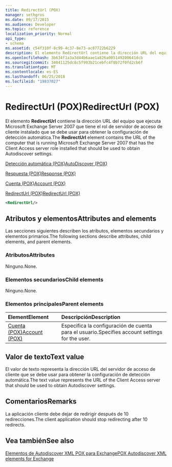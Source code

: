 ```yaml
---
title: RedirectUrl (POX)
manager: sethgros
ms.date: 09/17/2015
ms.audience: Developer
ms.topic: reference
localization_priority: Normal
api_type:
- schema
ms.assetid: c54f310f-8c99-4c37-8e73-ac87722b6229
description: El elemento RedirectUrl contiene la dirección URL del equipo que ejecuta Microsoft Exchange Server 2007 que tiene el rol de servidor de acceso de cliente instalado que se debe usar para obtener la configuración de detección automática.
ms.openlocfilehash: 3b634f1a3a3d44b6aae1a826a005149200641dcb
ms.sourcegitcommit: 34041125dc8c5f993b21cebfc4f8b72f0fd2cb6f
ms.translationtype: MT
ms.contentlocale: es-ES
ms.lasthandoff: 06/25/2018
ms.locfileid: "19837027"
---
```

# <a name="redirecturl-pox"></a><span data-ttu-id="f851e-103">RedirectUrl (POX)</span><span class="sxs-lookup"><span data-stu-id="f851e-103">RedirectUrl (POX)</span></span>

<span data-ttu-id="f851e-104">El elemento **RedirectUrl** contiene la dirección URL del equipo que ejecuta Microsoft Exchange Server 2007 que tiene el rol de servidor de acceso de cliente instalado que se debe usar para obtener la configuración de detección automática.</span><span class="sxs-lookup"><span data-stu-id="f851e-104">The **RedirectUrl** element contains the URL of the computer that is running Microsoft Exchange Server 2007 that has the Client Access server role installed that should be used to obtain Autodiscover settings.</span></span> 
  
[<span data-ttu-id="f851e-105">Detección automática (POX)</span><span class="sxs-lookup"><span data-stu-id="f851e-105">AutoDiscover (POX)</span></span>](autodiscover-pox.md)
  
[<span data-ttu-id="f851e-106">Respuesta (POX)</span><span class="sxs-lookup"><span data-stu-id="f851e-106">Response (POX)</span></span>](response-pox.md)
  
[<span data-ttu-id="f851e-107">Cuenta (POX)</span><span class="sxs-lookup"><span data-stu-id="f851e-107">Account (POX)</span></span>](account-pox.md)
  
[<span data-ttu-id="f851e-108">RedirectUrl (POX)</span><span class="sxs-lookup"><span data-stu-id="f851e-108">RedirectUrl (POX)</span></span>](redirecturl-pox.md)
  
```xml
<RedirectUrl/>
```

## <a name="attributes-and-elements"></a><span data-ttu-id="f851e-109">Atributos y elementos</span><span class="sxs-lookup"><span data-stu-id="f851e-109">Attributes and elements</span></span>

<span data-ttu-id="f851e-110">Las secciones siguientes describen los atributos, elementos secundarios y elementos primarios.</span><span class="sxs-lookup"><span data-stu-id="f851e-110">The following sections describe attributes, child elements, and parent elements.</span></span>
  
### <a name="attributes"></a><span data-ttu-id="f851e-111">Atributos</span><span class="sxs-lookup"><span data-stu-id="f851e-111">Attributes</span></span>

<span data-ttu-id="f851e-112">Ninguno.</span><span class="sxs-lookup"><span data-stu-id="f851e-112">None.</span></span>
  
### <a name="child-elements"></a><span data-ttu-id="f851e-113">Elementos secundarios</span><span class="sxs-lookup"><span data-stu-id="f851e-113">Child elements</span></span>

<span data-ttu-id="f851e-114">Ninguno.</span><span class="sxs-lookup"><span data-stu-id="f851e-114">None.</span></span>
  
### <a name="parent-elements"></a><span data-ttu-id="f851e-115">Elementos principales</span><span class="sxs-lookup"><span data-stu-id="f851e-115">Parent elements</span></span>

|<span data-ttu-id="f851e-116">**Element**</span><span class="sxs-lookup"><span data-stu-id="f851e-116">**Element**</span></span>|<span data-ttu-id="f851e-117">**Descripción**</span><span class="sxs-lookup"><span data-stu-id="f851e-117">**Description**</span></span>|
|:-----|:-----|
|[<span data-ttu-id="f851e-118">Cuenta (POX)</span><span class="sxs-lookup"><span data-stu-id="f851e-118">Account (POX)</span></span>](account-pox.md) <br/> |<span data-ttu-id="f851e-119">Especifica la configuración de cuenta para el usuario.</span><span class="sxs-lookup"><span data-stu-id="f851e-119">Specifies account settings for the user.</span></span>  <br/> |
   
## <a name="text-value"></a><span data-ttu-id="f851e-120">Valor de texto</span><span class="sxs-lookup"><span data-stu-id="f851e-120">Text value</span></span>

<span data-ttu-id="f851e-121">El valor de texto representa la dirección URL del servidor de acceso de cliente que se debe usar para obtener la configuración de detección automática.</span><span class="sxs-lookup"><span data-stu-id="f851e-121">The text value represents the URL of the Client Access server that should be used to obtain Autodiscover settings.</span></span>
  
## <a name="remarks"></a><span data-ttu-id="f851e-122">Comentarios</span><span class="sxs-lookup"><span data-stu-id="f851e-122">Remarks</span></span>

<span data-ttu-id="f851e-123">La aplicación cliente debe dejar de redirigir después de 10 redirecciones.</span><span class="sxs-lookup"><span data-stu-id="f851e-123">The client application should stop redirecting after 10 redirects.</span></span>
  
## <a name="see-also"></a><span data-ttu-id="f851e-124">Vea también</span><span class="sxs-lookup"><span data-stu-id="f851e-124">See also</span></span>



[<span data-ttu-id="f851e-125">Elementos de Autodiscover XML POX para Exchange</span><span class="sxs-lookup"><span data-stu-id="f851e-125">POX Autodiscover XML elements for Exchange</span></span>](pox-autodiscover-xml-elements-for-exchange.md)

